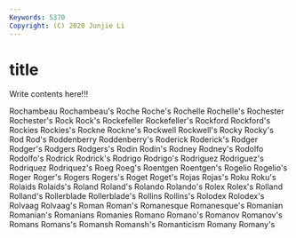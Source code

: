 ```yaml
---
Keywords: 5370
Copyright: (C) 2020 Junjie Li
---
```


# title

Write contents here!!!
 
Rochambeau 
Rochambeau's 
Roche
Roche's 
Rochelle 
Rochelle's 
Rochester 
Rochester's 
Rock 
Rock's 
Rockefeller 
Rockefeller's 
Rockford
Rockford's 
Rockies 
Rockies's 
Rockne 
Rockne's 
Rockwell 
Rockwell's 
Rocky 
Rocky's 
Rod
Rod's 
Roddenberry 
Roddenberry's 
Roderick 
Roderick's 
Rodger 
Rodger's 
Rodgers 
Rodgers's 
Rodin
Rodin's 
Rodney 
Rodney's 
Rodolfo 
Rodolfo's 
Rodrick 
Rodrick's 
Rodrigo 
Rodrigo's 
Rodriguez
Rodriguez's 
Rodriquez 
Rodriquez's 
Roeg 
Roeg's 
Roentgen 
Roentgen's 
Rogelio 
Rogelio's 
Roger
Roger's 
Rogers 
Rogers's 
Roget 
Roget's 
Rojas 
Rojas's 
Roku 
Roku's 
Rolaids
Rolaids's 
Roland 
Roland's 
Rolando 
Rolando's 
Rolex 
Rolex's 
Rolland 
Rolland's 
Rollerblade
Rollerblade's 
Rollins 
Rollins's 
Rolodex 
Rolodex's 
Rolvaag 
Rolvaag's 
Roman 
Roman's 
Romanesque
Romanesque's 
Romanian 
Romanian's 
Romanians 
Romanies 
Romano 
Romano's 
Romanov 
Romanov's 
Romans
Romans's 
Romansh 
Romansh's 
Romanticism 
Romany 
Romany's 
